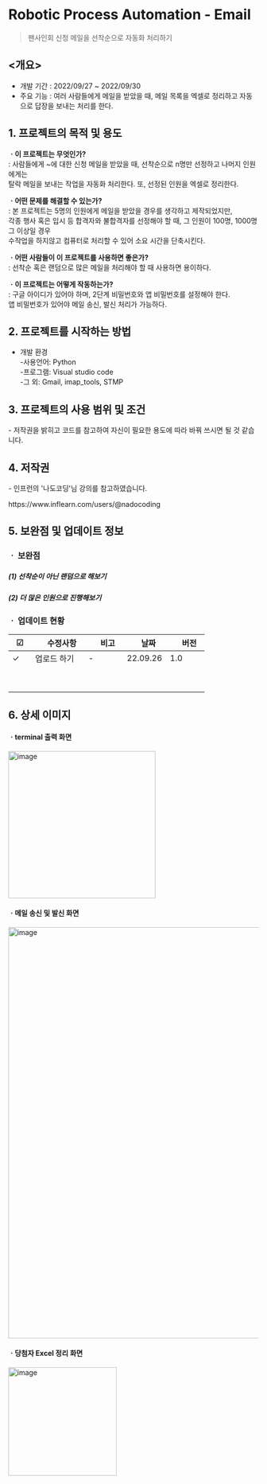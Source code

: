 # Robotic Process Automation - Email
> 팬사인회 신청 메일을 선착순으로 자동화 처리하기   

## <개요>

- 개발 기간 : 2022/09/27 ~ 2022/09/30
- 주요 기능 : 여러 사람들에게 메일을 받았을 때, 메일 목록을 엑셀로 정리하고 자동으로 답장을 보내는 처리를 한다.


## 1. 프로젝트의 목적 및 용도   
  <b>ㆍ이 프로젝트는 무엇인가?</b><br/>
   : 사람들에게 ~에 대한 신청 메일을 받았을 때, 선착순으로 n명만 선정하고 나머지 인원에게는<br>
    탈락 메일을 보내는 작업을 자동화 처리한다. 또, 선정된 인원을 엑셀로 정리한다.<br>
   
  
  <b>ㆍ어떤 문제를 해결할 수 있는가?</b> <br>
   : 본 프로젝트는 5명의 인원에게 메일을 받았을 경우를 생각하고 제작되었지만, <br>
    각종 행사 혹은 입시 등 합격자와 불합격자를 선정해야 할 때, 그 인원이 100명, 1000명 그 이상일 경우 <br>
    수작업을 하지않고 컴퓨터로 처리할 수 있어 소요 시간을 단축시킨다. <br>


  <b>ㆍ어떤 사람들이 이 프로젝트를 사용하면 좋은가?</b> <br>
   : 선착순 혹은 랜덤으로 많은 메일을 처리해야 할 때 사용하면 용이하다. <br>
  
  
  <b>ㆍ이 프로젝트는 어떻게 작동하는가?</b> <br>
   : 구글 아이디가 있어야 하며, 2단계 비밀번호와 앱 비밀번호를 설정해야 한다. <br>
    앱 비밀번호가 있어야 메일 송신, 발신 처리가 가능하다. <br>
  
  

## 2. 프로젝트를 시작하는 방법
  * 개발 환경 <br>
   -사용언어: Python <br>
   -프로그램: Visual studio code <br>
   -그 외: Gmail, imap_tools, STMP
   
   
## 3. 프로젝트의 사용 범위 및 조건
  <p>- 저작권을 밝히고 코드를 참고하여 자신이 필요한 용도에 따라 바꿔 쓰시면 될 것 같습니다.</p>


## 4. 저작권
  <p>- 인프런의 '나도코딩'님 강의를 참고하였습니다.</p>
  <p>https://www.inflearn.com/users/@nadocoding</p>



## 5. 보완점 및 업데이트 정보
 ### ㆍ 보완점
##### (1) 선착순이 아닌 랜덤으로 해보기 
##### (2) 더 많은 인원으로 진행해보기


 ### ㆍ 업데이트 현황
☑　|　수정사항　|　비고　|　날짜　|　버전　|
---|---|---|---|---|
✓|업로드 하기|-|22.09.26|1.0|
　|　|　|　|　|
　|　|　|　|　|


   
## 6. 상세 이미지

<h4>ㆍterminal 출력 화면</h4>

<img width="296" alt="image" src="https://user-images.githubusercontent.com/113402301/192226583-61e9d741-da91-4ffb-951b-4d6b499b2ccd.png">



<h4>ㆍ메일 송신 및 발신 화면</h4>

<img width="827" alt="image" src="https://user-images.githubusercontent.com/113402301/192226831-199eecca-7705-4c0d-a54c-edc38a8cab6c.png">


<h4>ㆍ당첨자 Excel 정리 화면</h4>

<img width="218" alt="image" src="https://user-images.githubusercontent.com/113402301/192226686-de0dc1ca-49d2-433c-aecc-1f8b768adcb3.png">
